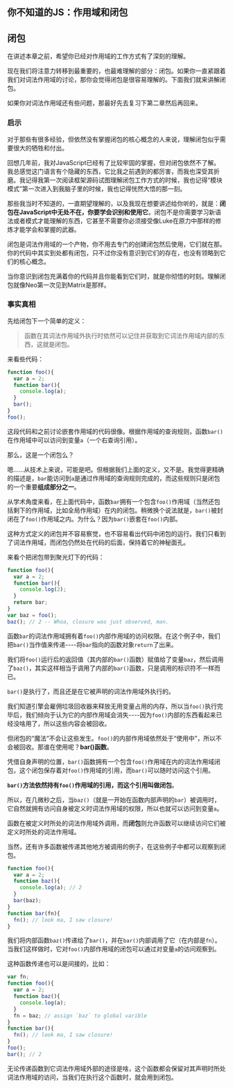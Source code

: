 ## 你不知道的JS：作用域和闭包

## 闭包

在讲述本章之前，希望你已经对作用域的工作方式有了深刻的理解。

现在我们将注意力转移到最重要的，也最难理解的部分：闭包。如果你一直紧跟着我们对词法作用域的讨论，那你会觉得闭包是很容易理解的。下面我们就来讲解闭包。

如果你对词法作用域还有些问题，那最好先去复习下第二章然后再回来。

### 启示

对于那些有很多经验，但依然没有掌握闭包的核心概念的人来说，理解闭包似乎需要很大的牺牲和付出。

回想几年前，我对JavaScript已经有了比较牢固的掌握，但对闭包依然不了解。我总感觉这门语言有个隐藏的东西，它比我之前遇到的都厉害，而我也深受其折磨。我记得我第一次阅读框架源码试图理解闭包工作方式的时候，我也记得“模块模式”第一次进入到我脑子里的时候，我也记得恍然大悟的那一刻。

那些我当时不知道的，一直期望理解的，以及我现在想要讲述给你听的，就是：**闭包在JavaScript中无处不在，你要学会识别和使用它**。闭包不是你需要学习新语法或者模式才能理解的东西，它甚至不需要你必须接受像Luke在原力中那样的修炼才能学会和掌握的武器。

闭包是词法作用域的一个产物，你不用去专门的创建闭包然后使用，它们就在那。你的代码中其实到处都有闭包，只不过你没有意识到它们的存在，也没有领略到它们的核心概念。

当你意识到闭包充满着你的代码并且你能看到它们时，就是你彻悟的时刻。理解闭包就像Neo第一次见到Matrix是那样。

### 事实真相

先给闭包下一个简单的定义：

> 函数在其词法作用域外执行时依然可以记住并获取到它词法作用域内部的东西，这就是闭包。

来看些代码：

```javascript
function foo(){
  var a = 2;
  function bar(){
    console.log(a);
  }
  bar();
}
foo();
```

这段代码和之前讨论嵌套作用域的代码很像。根据作用域的查询规则，函数`bar()`在作用域中可以访问到变量`a`（一个右查询引用）。

那么，这是一个闭包么？

嗯……从技术上来说，可能是吧。但根据我们上面的定义，又不是。我觉得更精确的描述是，`bar`能访问到`a`是通过作用域的查询规则完成的，而这些规则只是闭包的一个重要**组成部分之一**。

从学术角度来看，在上面代码中，函数`bar`拥有一个包含`foo()`作用域（当然还包括剩下的作用域，比如全局作用域）在内的闭包。稍微换个说法就是，`bar()`被封闭在了`foo()`作用域之内。为什么？因为`bar()`嵌套在`foo()`内部。

这种方式定义的闭包并不容易察觉，也不容易看出代码中闭包的运行。我们只看到了词法作用域，而闭包仍然处在代码的后面，保持着它的神秘面孔。

来看个把闭包带到聚光灯下的代码：

```javascript
function foo(){
  var a = 2;
  function bar(){
    console.log(2);
  }
  return bar;
}
var baz = foo();
baz(); // 2 -- Whoa, closure was just observed, man.
```

函数`bar`的词法作用域拥有着`foo()`内部作用域的访问权限。在这个例子中，我们把`bar()`当作值来传递----将`bar`指向的函数对象`return`了出来。

我们将`foo()`运行后的返回值（其内部的`bar()`函数）赋值给了变量`baz`，然后调用了`baz()`，其实这样相当于调用了内部的`bar()`函数，只是调用的标识符不一样而已。

`bar()`是执行了，而且还是在它被声明的词法作用域外执行的。

我们知道引擎会雇佣垃圾回收器来释放无用变量占用的内存，所以当`foo()`执行完毕后，我们倾向于认为它的内部作用域会消失----因为`foo()`内部的东西看起来已经没啥用了，所以这些内容会被回收。

但闭包的“魔法”不会让这些发生。`foo()`的内部作用域依然处于“使用中”，所以不会被回收。那谁在使用呢？**bar()函数**。

凭借自身声明的位置，`bar()`函数拥有一个包含`foo()`作用域在内的词法作用域闭包，这个闭包保存着对`foo()`作用域的引用，而`bar()`可以随时访问这个引用。

**`bar()`方法依然持有`foo()`作用域的引用，而这个引用叫做闭包**。

所以，在几微秒之后，当`baz()`（就是一开始在函数内部声明的`bar`）被调用时，它自然就拥有访问自身被定义时词法作用域的权限，所以也就可以访问到变量`a`。

函数在被定义时所处的词法作用域外调用，而**闭包**则允许函数可以继续访问它们被定义时所处的词法作用域。

当然，还有许多函数被传递其他地方被调用的例子，在这些例子中都可以观察到闭包。

```javascript
function foo(){
  var a = 2;
  function baz(){
    console.log(a); // 2
  }
  bar(baz);
}
function bar(fn){
  fn(); // look ma, I saw closure!
}
```

我们将内部函数`baz()`传递给了`bar()`，并在`bar()`内部调用了它（在内部是`fn`）。当我们这样做时，它对`foo()`内部作用域的闭包可以通过对变量`a`的访问观察到。

这种函数传递也可以是间接的，比如：

```javascript
var fn;
function foo(){
  var a = 2;
  function baz(){
    console.log(a);
  }
  fn = baz; // assign `baz` to global varible
}
function bar(){
  fn(); // look ma, I saw closure!
}
foo();
bar(); // 2
```

无论传递函数到它词法作用域外部的途径是啥，这个函数都会保留对其声明时所处词法作用域的访问，当我们在执行这个函数时，就会用到闭包。













